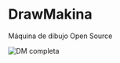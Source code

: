 # DrawMakina
Máquina de dibujo Open Source

![DM completa](https://github.com/user-attachments/assets/7d7885e3-2b41-4396-919c-91bf69c8a9ea)
